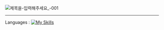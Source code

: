 ![제목을-입력해주세요_-001](https://github.com/TopYuumi/TopYuumi/assets/128462625/94586cc7-a3fe-4e00-94eb-af865494b574)<hr>
Languages : [![My Skills](https://skillicons.dev/icons?i=c,cpp,&perline=3)](https://skillicons.dev)
